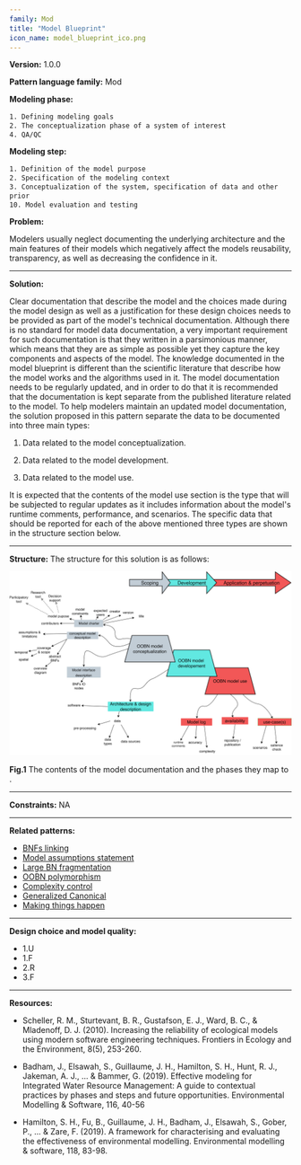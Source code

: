 ```yaml
---
family: Mod
title: "Model Blueprint"
icon_name: model_blueprint_ico.png
---
```


**Version:** 1.0.0

**Pattern language family:** Mod

**Modeling phase:**

    1. Defining modeling goals
    2. The conceptualization phase of a system of interest
    4. QA/QC

**Modeling step:**

    1. Definition of the model purpose
    2. Specification of the modeling context
    3. Conceptualization of the system, specification of data and other prior
    10. Model evaluation and testing

**Problem:**

Modelers usually neglect documenting the underlying architecture and the main features of their models which negatively affect the models reusability, transparency, as well as decreasing the confidence in it.

***

**Solution:**

Clear documentation that describe the model and the choices made during the model design as well as a justification for these design choices needs to be provided as part of the model's technical documentation. Although there is no standard for model data documentation, a very important requirement for such documentation is that they written in a parsimonious manner, which means that they are as simple as possible yet they capture the key components and aspects of the model. The knowledge documented in the model blueprint is different than the scientific literature that describe how the model works and the algorithms used in it. The model documentation needs to be regularly updated, and in order to do that it is recommended that the documentation is kept separate from the published literature related to the model. To help modelers maintain an updated model documentation, the solution proposed in this pattern separate the data to be documented into three main types:

1. Data related to the model conceptualization.

2. Data related to the model development.

3. Data related to the model use.

It is expected that the contents of the model use section is the type that will be subjected to regular updates as it includes information about the model's runtime comments, performance, and scenarios. The specific data that should be reported for each of the above mentioned three types are shown in the structure section below.

***

**Structure:**
The structure for this solution is as follows:

<p align= "center">
<a href="./images/Model_blueprint.png" onclick="window.open(this.href); return false;">
  <img src="./images/Model_blueprint.png" alt="Model Blueprint diagram" class="pat_large_img">
</a>
</p>
<b>Fig.1</b> The contents of the model documentation and the phases they map to .

***

**Constraints:**
NA

***

**Related patterns:**

- <span><a href="{{- site.baseurl -}}{%- link _patterns/bnfs_linking.md -%}">BNFs linking</a></span>
- <span><a href="{{- site.baseurl -}}{%- link _patterns/model_assumption_statement.md -%}">Model assumptions statement</a></span>
- <span><a href="{{- site.baseurl -}}{%- link _patterns/large_bn_fragmentation.md -%}">Large BN fragmentation</a></span>
- <span><a href="{{- site.baseurl -}}{%- link _patterns/oobn_polymorphism.md -%}">OOBN polymorphism</a></span>
- <span><a href="{{- site.baseurl -}}{%- link _patterns/complexity_control.md -%}">Complexity control</a></span>
- <span><a href="{{- site.baseurl -}}{%- link _patterns/generalized_canonical.md -%}">Generalized Canonical</a></span>
- <span><a href="{{- site.baseurl -}}{%- link _patterns/making_things_happen.md -%}">Making things happen</a></span>

***

**Design choice and model quality:**

- 1.U
- 1.F
- 2.R
- 3.F

***

**Resources:**

- Scheller, R. M., Sturtevant, B. R., Gustafson, E. J., Ward, B. C., & Mladenoff, D. J. (2010). Increasing the reliability of ecological models using modern software engineering techniques. Frontiers in Ecology and the Environment, 8(5), 253-260.

- Badham, J., Elsawah, S., Guillaume, J. H., Hamilton, S. H., Hunt, R. J., Jakeman, A. J., ... & Bammer, G. (2019). Effective modeling for Integrated Water Resource Management: A guide to contextual practices by phases and steps and future opportunities. Environmental Modelling & Software, 116, 40-56

- Hamilton, S. H., Fu, B., Guillaume, J. H., Badham, J., Elsawah, S., Gober, P., ... & Zare, F. (2019). A framework for characterising and evaluating the effectiveness of environmental modelling. Environmental modelling & software, 118, 83-98.
